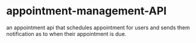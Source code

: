 # appointment-management-API
an appointment api that schedules appointment for users and sends them notification as to when their appointment is due.
